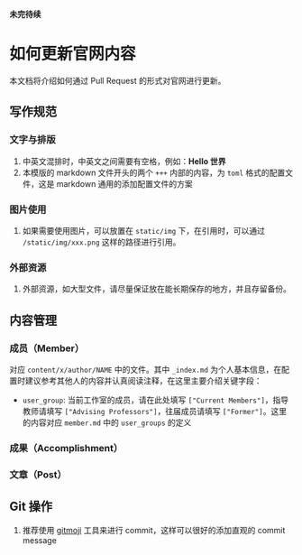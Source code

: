 **未完待续**

# 如何更新官网内容

本文档将介绍如何通过 Pull Request 的形式对官网进行更新。

## 写作规范

### 文字与排版

1. 中英文混排时，中英文之间需要有空格，例如：**Hello 世界**
1. 本模版的 markdown 文件开头的两个 `+++` 内部的内容，为 `toml` 格式的配置文件，这是 markdown 通用的添加配置文件的方案

### 图片使用

1. 如果需要使用图片，可以放置在 `static/img` 下，在引用时，可以通过 `/static/img/xxx.png` 这样的路径进行引用。

### 外部资源

1. 外部资源，如大型文件，请尽量保证放在能长期保存的地方，并且存留备份。

## 内容管理

### 成员（Member）

对应 `content/x/author/NAME` 中的文件。其中 `_index.md` 为个人基本信息，在配置时建议参考其他人的内容并认真阅读注释，在这里主要介绍关键字段：

- `user_group`: 当前工作室的成员，请在此处填写 `["Current Members"]`，指导教师请填写 `["Advising Professors"]`，往届成员请填写 `["Former"]`。这里的内容对应 `member.md` 中的 `user_groups` 的定义

### 成果（Accomplishment）

### 文章（Post）

## Git 操作

1. 推荐使用 [gitmoji](https://github.com/carloscuesta/gitmoji/) 工具来进行 commit，这样可以很好的添加直观的 commit message
